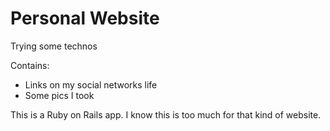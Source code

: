 Personal Website
================

Trying some technos

Contains:
- Links on my social networks life
- Some pics I took

This is a Ruby on Rails app. I know this is too much for that kind of website.